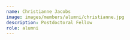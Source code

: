 ```yaml
---
name: Christianne Jacobs
image: images/members/alumni/christianne.jpg
description: Postdoctoral Fellow
role: alumni
---
```

